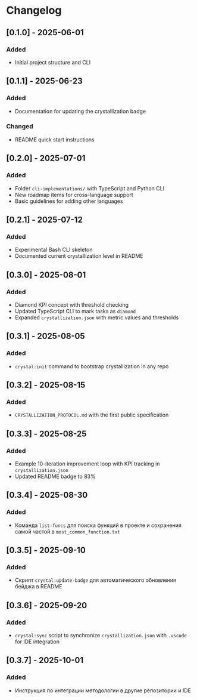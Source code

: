 # Changelog

## [0.1.0] - 2025-06-01
### Added
- Initial project structure and CLI

## [0.1.1] - 2025-06-23
### Added
- Documentation for updating the crystallization badge
### Changed
- README quick start instructions

## [0.2.0] - 2025-07-01
### Added
- Folder `cli-implementations/` with TypeScript and Python CLI
- New roadmap items for cross-language support
- Basic guidelines for adding other languages

## [0.2.1] - 2025-07-12
### Added
- Experimental Bash CLI skeleton
- Documented current crystallization level in README

## [0.3.0] - 2025-08-01
### Added
- Diamond KPI concept with threshold checking
- Updated TypeScript CLI to mark tasks as `diamond`
- Expanded `crystallization.json` with metric values and thresholds

## [0.3.1] - 2025-08-05
### Added
- `crystal:init` command to bootstrap crystallization in any repo

## [0.3.2] - 2025-08-15
### Added
- `CRYSTALLIZATION_PROTOCOL.md` with the first public specification

## [0.3.3] - 2025-08-25
### Added
- Example 10-iteration improvement loop with KPI tracking in `crystallization.json`
- Updated README badge to 83%

## [0.3.4] - 2025-08-30
### Added
- Команда `list-funcs` для поиска функций в проекте и сохранения самой частой в `most_common_function.txt`

## [0.3.5] - 2025-09-10
### Added
- Скрипт `crystal:update-badge` для автоматического обновления бейджа в README


## [0.3.6] - 2025-09-20
### Added
- `crystal:sync` script to synchronize `crystallization.json` with `.vscode` for IDE integration

## [0.3.7] - 2025-10-01
### Added
- Инструкция по интеграции методологии в другие репозитории и IDE

